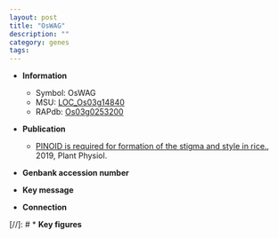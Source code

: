 ```yaml
---
layout: post
title: "OsWAG"
description: ""
category: genes
tags: 
---
```


* **Information**  
    + Symbol: OsWAG  
    + MSU: [LOC_Os03g14840](http://rice.plantbiology.msu.edu/cgi-bin/ORF_infopage.cgi?orf=LOC_Os03g14840)  
    + RAPdb: [Os03g0253200](http://rapdb.dna.affrc.go.jp/viewer/gbrowse_details/irgsp1?name=Os03g0253200)  

* **Publication**  
    + [PINOID is required for formation of the stigma and style in rice.](http://www.ncbi.nlm.nih.gov/pubmed?term=PINOID+is+required+for+formation+of+the+stigma+and+style+in+rice.%5BTitle%5D), 2019, Plant Physiol.

* **Genbank accession number**  

* **Key message**  

* **Connection**  

[//]: # * **Key figures**  


